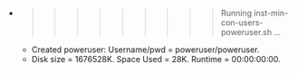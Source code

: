 * >>>>>>>>> Running inst-min-con-users-poweruser.sh ...
  * Created poweruser: Username/pwd = poweruser/poweruser.
  * Disk size = 1676528K. Space Used = 28K. Runtime = 00:00:00:00.
